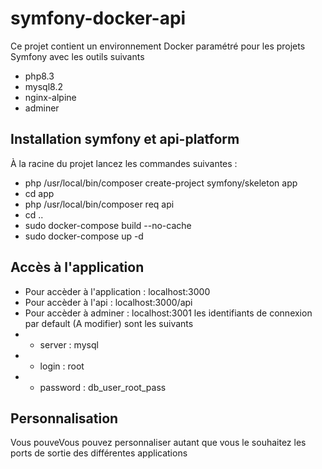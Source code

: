 # symfony-docker-api

Ce projet contient un environnement Docker paramétré pour les projets Symfony avec les outils suivants
* php8.3
* mysql8.2
* nginx-alpine
* adminer

## Installation symfony et api-platform
À la racine du projet lancez les commandes suivantes :
* php /usr/local/bin/composer create-project symfony/skeleton app
* cd app
* php /usr/local/bin/composer req api
* cd ..
* sudo docker-compose build --no-cache
* sudo docker-compose up -d

## Accès à l'application
* Pour accèder à l'application : localhost:3000
* Pour accèder à l'api : localhost:3000/api
* Pour accèder à adminer : localhost:3001 les identifiants de connexion par default (A modifier) sont les suivants 
* * server : mysql
* * login : root
* * password : db_user_root_pass

## Personnalisation
Vous pouveVous pouvez personnaliser autant que vous le souhaitez les ports de sortie des différentes applications




